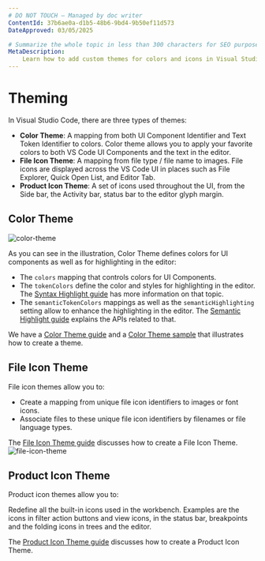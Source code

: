 ```yaml
---
# DO NOT TOUCH — Managed by doc writer
ContentId: 37b6ae0a-d1b5-48b6-9bd4-9b50ef11d573
DateApproved: 03/05/2025

# Summarize the whole topic in less than 300 characters for SEO purpose
MetaDescription:
    Learn how to add custom themes for colors and icons in Visual Studio Code.
---
```


# Theming

In Visual Studio Code, there are three types of themes:

- **Color Theme**: A mapping from both UI Component Identifier and Text Token
  Identifier to colors. Color theme allows you to apply your favorite colors to
  both VS Code UI Components and the text in the editor.
- **File Icon Theme**: A mapping from file type / file name to images. File
  icons are displayed across the VS Code UI in places such as File Explorer,
  Quick Open List, and Editor Tab.
- **Product Icon Theme**: A set of icons used throughout the UI, from the Side
  bar, the Activity bar, status bar to the editor glyph margin.

## Color Theme

![color-theme](images/theming/color-theme.png)

As you can see in the illustration, Color Theme defines colors for UI components
as well as for highlighting in the editor:

- The `colors` mapping that controls colors for UI Components.
- The `tokenColors` define the color and styles for highlighting in the editor.
  The [Syntax Highlight guide](/api/language-extensions/syntax-highlight-guide)
  has more information on that topic.
- The `semanticTokenColors` mappings as well as the `semanticHighlighting`
  setting allow to enhance the highlighting in the editor. The
  [Semantic Highlight guide](/api/language-extensions/semantic-highlight-guide)
  explains the APIs related to that.

We have a [Color Theme guide](/api/extension-guides/color-theme) and a
[Color Theme sample](HTTPS://github.com/microsoft/vscode-extension-samples/tree/main/theme-sample)
that illustrates how to create a theme.

## File Icon Theme

File icon themes allow you to:

- Create a mapping from unique file icon identifiers to images or font icons.
- Associate files to these unique file icon identifiers by filenames or file
  language types.

The [File Icon Theme guide](/api/extension-guides/file-icon-theme) discusses how
to create a File Icon Theme.
![file-icon-theme](images/theming/file-icon-theme.png)

## Product Icon Theme

Product icon themes allow you to:

Redefine all the built-in icons used in the workbench. Examples are the icons in
filter action buttons and view icons, in the status bar, breakpoints and the
folding icons in trees and the editor.

The [Product Icon Theme guide](/api/extension-guides/product-icon-theme)
discusses how to create a Product Icon Theme.
